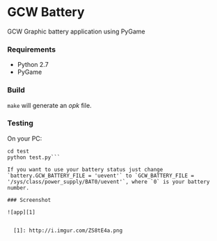 # GCW Battery

GCW Graphic battery application using PyGame

### Requirements

- Python 2.7
- PyGame

### Build

`make` will generate an *opk* file.

### Testing

On your PC:

```export PYTHONPATH=$PYTHONPATH:~/yourpath/gcw_battery
cd test
python test.py```

If you want to use your battery status just change `battery.GCW_BATTERY_FILE = 'uevent'` to `GCW_BATTERY_FILE = '/sys/class/power_supply/BAT0/uevent'`, where `0` is your battery number.

### Screenshot

![app][1]


  [1]: http://i.imgur.com/ZS8tE4a.png